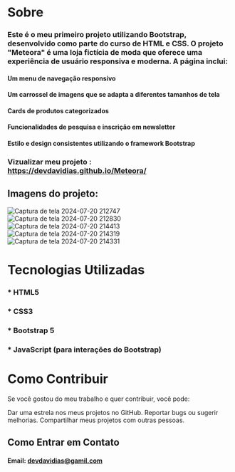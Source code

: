 # Sobre

### Este é o meu primeiro projeto utilizando Bootstrap, desenvolvido como parte do curso de HTML e CSS. O projeto "Meteora" é uma loja fictícia de moda que oferece uma experiência de usuário responsiva e moderna. A página inclui:
#### Um menu de navegação responsivo
#### Um carrossel de imagens que se adapta a diferentes tamanhos de tela
#### Cards de produtos categorizados
#### Funcionalidades de pesquisa e inscrição em newsletter
#### Estilo e design consistentes utilizando o framework Bootstrap




### Vizualizar meu projeto : https://devdavidias.github.io/Meteora/
## Imagens do projeto:

![Captura de tela 2024-07-20 212747](https://github.com/user-attachments/assets/ca3ffdd4-9f15-4106-9c27-b602d99da047)
![Captura de tela 2024-07-20 212830](https://github.com/user-attachments/assets/35f26825-b10d-48c8-8ae5-24c7adc66ca1)
![Captura de tela 2024-07-20 214413](https://github.com/user-attachments/assets/2d817756-745e-4393-8e3c-4b789b689796)
![Captura de tela 2024-07-20 214319](https://github.com/user-attachments/assets/0961d1b8-9aae-4af4-ad93-05a6d93a8a40)
![Captura de tela 2024-07-20 214331](https://github.com/user-attachments/assets/baea7013-a91b-4096-968e-2565dda75ce6)





# Tecnologias Utilizadas
### * HTML5
### * CSS3
### * Bootstrap 5
### * JavaScript (para interações do Bootstrap)





# Como Contribuir
Se você gostou do meu trabalho e quer contribuir, você pode:

Dar uma estrela nos meus projetos no GitHub.
Reportar bugs ou sugerir melhorias.
Compartilhar meus projetos com outras pessoas.
## Como Entrar em Contato
#### Email: devdavidias@gamil.com

 
